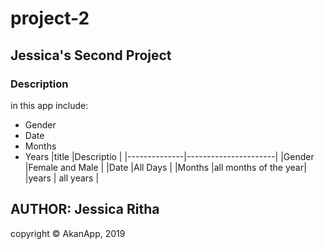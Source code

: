 # project-2
## Jessica's Second Project
### Description
in this app include:
- Gender
- Date
- Months
- Years
|title         |Descriptio            |
|--------------|----------------------|
|Gender        |Female and Male       |
|Date          |All Days              |
|Months        |all months of the year|
|years         | all years            |
## AUTHOR: Jessica Ritha
copyright &copy; AkanApp,  2019

